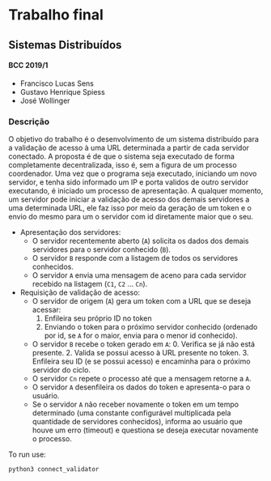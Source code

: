 # Trabalho final
## Sistemas Distribuídos
#### BCC 2019/1
- Francisco Lucas Sens
- Gustavo Henrique Spiess
- José Wollinger

### Descrição

O objetivo do trabalho é o desenvolvimento de um sistema distribuído para a validação de acesso à uma URL determinada a partir de cada servidor conectado.
A proposta é de que o sistema seja executado de forma completamente decentralizada, isso é, sem a figura de um processo coordenador.
Uma vez que o programa seja executado, iniciando um novo servidor, e tenha sido informado um IP e porta validos de outro servidor executando, é iniciado um processo de apresentação.
A qualquer momento, um servidor pode iniciar a validação de acesso dos demais servidores a uma determinada URL, ele faz isso por meio da geração de um token e o envio do mesmo para um o servidor com id diretamente maior que o seu.

- Apresentação dos servidores:
  - O servidor recentemente aberto (`A`) solicita os dados dos demais servidores para o servidor conhecido (`B`).
  - O servidor `B` responde com a listagem de todos os servidores conhecidos.
  - O servidor `A` envia uma mensagem de aceno para cada servidor recebido na listagem (`C1`, `C2` ... `Cn`).
- Requisição de validação de acesso:
  - O servidor de origem (`A`) gera um token com a URL que se deseja acessar:
    1. Enfileira seu próprio ID no token
    2. Enviando o token para o próximo servidor conhecido (ordenado por id, se `A` for o maior, envia para o menor id conhecido).
  - O servidor `B` recebe o token gerado em `A`:
    0. Verifica se já não está presente.
    2. Valida se possui acesso à URL presente no token.
    3. Enfileira seu ID (e se possui acesso) e encaminha para o próximo servidor do ciclo.
  - O servidor `Cn` repete o processo até que a mensagem retorne a `A`.
  - O servidor `A` desenfileira os dados do token e apresenta-o para o usuário.
  - Se o servidor `A` não receber novamente o token em um tempo determinado (uma constante configurável multiplicada pela quantidade de servidores conhecidos), informa ao usuário que houve um erro (timeout) e questiona se deseja executar novamente o processo.

To run use:
```bash
python3 connect_validator
```

